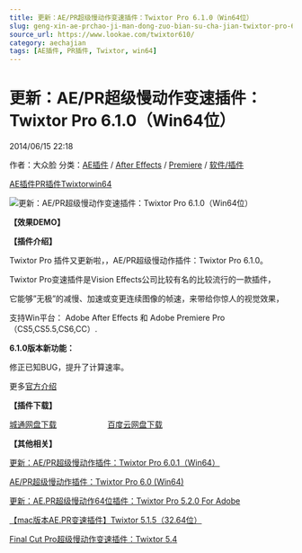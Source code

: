 ```yaml
---
title: 更新：AE/PR超级慢动作变速插件：Twixtor Pro 6.1.0（Win64位）
slug: geng-xin-ae-prchao-ji-man-dong-zuo-bian-su-cha-jian-twixtor-pro-6-1-0-win64wei
source_url: https://www.lookae.com/twixtor610/
category: aechajian
tags: [AE插件, PR插件, Twixtor, win64]
---
```

# 更新：AE/PR超级慢动作变速插件：Twixtor Pro 6.1.0（Win64位）

2014/06/15 22:18

作者：大众脸
分类：[AE插件](https://www.lookae.com/after-effects/aechajian/) / [After Effects](https://www.lookae.com/after-effects/) / [Premiere](https://www.lookae.com/qitarjcj/premierezy/) / [软件/插件](https://www.lookae.com/qitarjcj/)

[AE插件](https://www.lookae.com/tag/ae%e6%8f%92%e4%bb%b6/)[PR插件](https://www.lookae.com/tag/pr%e6%8f%92%e4%bb%b6/)[Twixtor](https://www.lookae.com/tag/twixtor/)[win64](https://www.lookae.com/tag/win64/)

![更新：AE/PR超级慢动作变速插件：Twixtor Pro 6.1.0（Win64位）](https://www.lookae.com/wp-content/uploads/2014/06/twixtor6.jpg "更新：AE/PR超级慢动作变速插件：Twixtor Pro 6.1.0（Win64位）-LookAE.com")

**【效果DEMO】**

**【插件介绍】**

Twixtor Pro 插件又更新啦，，AE/PR超级慢动作插件：Twixtor Pro 6.1.0。

Twixtor Pro变速插件是Vision Effects公司比较有名的比较流行的一款插件，

它能够”无极”的减慢、加速或变更连续图像的帧速，来带给你惊人的视觉效果，

支持Win平台： Adobe After Effects 和 Adobe Premiere Pro （CS5,CS5.5,CS6,CC）.

**6.1.0版本新功能：**

修正已知BUG，提升了计算速率。

更多[官方介绍](http://revisionfx.com/products/twixtor/overview/)

**【插件下载】**

[城通网盘下载](https://www.400gb.com/file/66646878)                       [百度云网盘下载](https://pan.baidu.com/s/1bnpf5G7)

**【其他相关】**

[更新：AE/PR超级慢动作插件：Twixtor Pro 6.0.1（Win64）](https://www.lookae.com/twixtor-601/)

[AE/PR超级慢动作插件：Twixtor Pro 6.0 (](https://www.lookae.com/twixtor6/)[Win64)](https://www.lookae.com/twixtor6/)

[更新：AE.PR超级慢动作64位插件：Twixtor Pro 5.2.0 For Adobe](https://www.lookae.com/twixtor-52/)

[【mac版本AE.PR变速插件】Twixtor 5.1.5（32.64位）](https://www.lookae.com/twixtor515/)

[Final Cut Pro超级慢动作变速插件：Twixtor 5.](https://www.lookae.com/fcpx-twixtor54/)[4](https://www.lookae.com/fcpx-twixtor54/)
